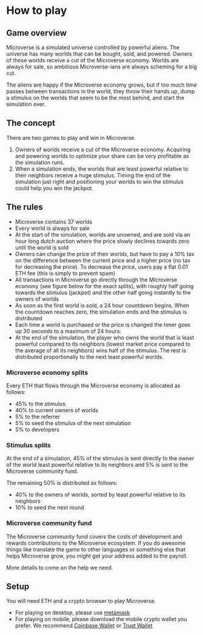 # How to play

## Game overview

Microverse is a simulated universe controlled by powerful aliens. The universe has many worlds that can be bought, sold, and powered. Owners of these worlds receive a cut of the Microverse economy. Worlds are always for sale, so ambitious Microverse-ians are always scheming for a big cut.

The aliens are happy if the Microverse economy grows, but if too much time passes between transactions in the world, they throw their hands up, dump a stimulus on the worlds that seem to be the most behind, and start the simulation over.

## The concept

There are two games to play and win in Microverse.

1. Owners of worlds receive a cut of the Microverse economy. Acquiring and powering worlds to optimize your share can be very profitable as the simulation runs.
2. When a simulation ends, the worlds that are least powerful relative to their neighbors receive a huge stimulus. Timing the end of the simulation just right and positioning your worlds to win the stimulus could help you win the jackpot.

## The rules

* Microverse contains 37 worlds
* Every world is always for sale
* At the start of the simulation, worlds are unowned, and are sold via an hour long dutch auction where the price slowly declines towards zero until the world is sold
* Owners can change the price of their worlds, but have to pay a 10% tax on the difference between the current price and a higher price (no tax for decreasing the price). To decrease the price, users pay a flat 0.01 ETH fee (this is simply to prevent spam)
* All transactions in Microverse go directly through the Microverse economy (see figure below for the exact splits), with roughly half going towards the stimulus (jackpot) and the other half going instantly to the owners of worlds
* As soon as the first world is sold, a 24 hour countdown begins. When the countdown reaches zero, the simulation ends and the stimulus is distributed
* Each time a world is purchased or the price is changed the timer goes up 30 seconds to a maximum of 24 hours.
* At the end of the simulation, the player who owns the world that is least powerful compared to its neighbors (lowest market price compared to the average of all its neighbors) wins half of the stimulus. The rest is distributed proportionally to the next least powerful worlds.

### Microverse economy splits

Every ETH that flows through the Microverse economy is allocated as follows:

* 45% to the stimulus
* 40% to current owners of worlds
* 5% to the referrer
* 5% to seed the stimulus of the next simulation
* 5% to developers

### Stimulus splits

At the end of a simulation, 45% of the stimulus is sent directly to the owner of the world least powerful relative to its neighbors and 5% is sent to the Microverse community fund.

The remaining 50% is distributed as follows:
* 40% to the owners of worlds, sorted by least powerful relative to its neighbors
* 10% to seed the next round

### Microverse community fund

The Microverse community fund covers the costs of development and rewards contributions to the Microverse ecosystem. If you do awesome things like translate the game to other languages or something else that helps Microverse grow, you might get your address added to the payroll.

More details to come on the help we need.

## Setup

You will need ETH and a crypto browser to play Microverse.

* For playing on desktop, please use [metamask](https://metamask.io/)
* For playing on mobile, please download the mobile crypto wallet you prefer. We recommend [Coinbase Wallet](https://wallet.coinbase.com/) or [Trust Wallet](https://trustwalletapp.com/)


